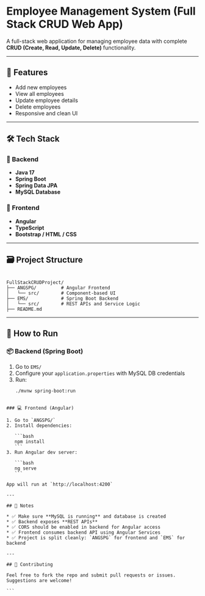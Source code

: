 
# Employee Management System (Full Stack CRUD Web App)

A full-stack web application for managing employee data with complete **CRUD (Create, Read, Update, Delete)** functionality.

---

## 🚀 Features

- Add new employees
- View all employees
- Update employee details
- Delete employees
- Responsive and clean UI

---

## 🛠️ Tech Stack

### 🔧 Backend
- **Java 17**
- **Spring Boot**
- **Spring Data JPA**
- **MySQL Database**

### 🎨 Frontend
- **Angular**
- **TypeScript**
- **Bootstrap / HTML / CSS**

---

## 🗃️ Project Structure

```

FullStackCRUDProject/
├── ANGSPG/         # Angular Frontend
│   └── src/        # Component-based UI
├── EMS/            # Spring Boot Backend
│   └── src/        # REST APIs and Service Logic
├── README.md

````

---

## 🔧 How to Run

### 📦 Backend (Spring Boot)

1. Go to `EMS/`
2. Configure your `application.properties` with MySQL DB credentials
3. Run:
   ```bash
   ./mvnw spring-boot:run
````

### 💻 Frontend (Angular)

1. Go to `ANGSPG/`
2. Install dependencies:

   ```bash
   npm install
   ```
3. Run Angular dev server:

   ```bash
   ng serve
   ```

App will run at `http://localhost:4200`

---

## 📌 Notes

* ✅ Make sure **MySQL is running** and database is created
* ✅ Backend exposes **REST APIs**
* ✅ CORS should be enabled in backend for Angular access
* ✅ Frontend consumes backend API using Angular Services
* ✅ Project is split cleanly: `ANGSPG` for frontend and `EMS` for backend

---

## 🤝 Contributing

Feel free to fork the repo and submit pull requests or issues. Suggestions are welcome!

```
